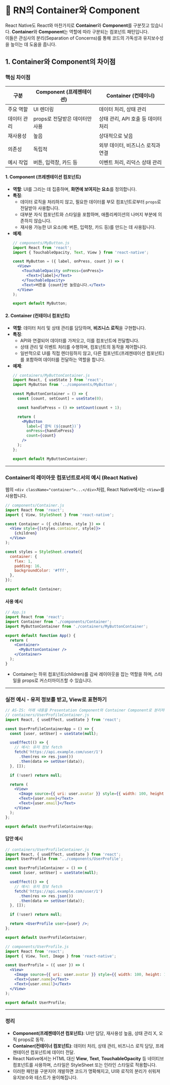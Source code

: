 # 🎨 RN의 Container와 Component
React Native도 React와 마찬가지로 **Container**와 **Component**를 구분짓고 있습니다.
**Container**와 **Component**는 역할에 따라 구분되는 컴포넌트 패턴입니다.     
이들은 관심사의 분리(Separation of Concerns)를 통해 코드의 가독성과 유지보수성을 높이는 데 도움을 줍니다.

## 1. Container와 Component의 차이점
### **핵심 차이점**

| 구분           | Component (프레젠테이션)         | Container (컨테이너)               |
|----------------|----------------------------------|-------------------------------------|
| 주요 역할      | UI 렌더링                        | 데이터 처리, 상태 관리              |
| 데이터 관리    | props로 전달받은 데이터만 사용   | 상태 관리, API 호출 등 데이터 처리  |
| 재사용성      | 높음                             | 상대적으로 낮음                    |
| 의존성        | 독립적                           | 외부 데이터, 비즈니스 로직과 연결  |
| 예시 작업      | 버튼, 입력창, 카드 등             | 이벤트 처리, 리덕스 상태 관리       |

#### 1. **Component (프레젠테이션 컴포넌트)**

- **역할**: UI를 그리는 데 집중하며, **화면에 보여지는 요소**를 정의합니다.
- **특징**:
  - 데이터 로직을 처리하지 않고, 필요한 데이터를 부모 컴포넌트로부터 `props`로 전달받아 사용합니다.
  - 대부분 자식 컴포넌트와 스타일을 포함하며, 애플리케이션의 나머지 부분에 의존하지 않습니다.
  - 재사용 가능한 UI 요소(예: 버튼, 입력창, 카드 등)를 만드는 데 사용됩니다.
- **예제**:
  ```jsx
  // components/MyButton.js
  import React from 'react';
  import { TouchableOpacity, Text, View } from 'react-native';

  const MyButton = ({ label, onPress, count }) => (
    <View>
      <TouchableOpacity onPress={onPress}>
        <Text>{label}</Text>
      </TouchableOpacity>
      <Text>버튼을 {count}번 눌렀습니다.</Text>
    </View>
  );

  export default MyButton;

  ```


#### 2. **Container (컨테이너 컴포넌트)**
- **역할**: 데이터 처리 및 상태 관리를 담당하며, **비즈니스 로직**을 구현합니다.
- **특징**:
  - API와 연결되어 데이터를 가져오고, 이를 컴포넌트에 전달합니다.
  - 상태 관리 및 이벤트 처리를 수행하며, 컴포넌트의 동작을 제어합니다.
  - 일반적으로 UI를 직접 렌더링하지 않고, 다른 컴포넌트(프레젠테이션 컴포넌트)를 포함하여 데이터를 전달하는 역할을 합니다.
- **예제**:
  ```jsx
  // containers/MyButtonContainer.js
  import React, { useState } from 'react';
  import MyButton from '../components/MyButton';

  const MyButtonContainer = () => {
    const [count, setCount] = useState(0);

    const handlePress = () => setCount(count + 1);

    return (
      <MyButton
        label={`클릭 (${count})`}
        onPress={handlePress}
        count={count}
      />
    );
  };

  export default MyButtonContainer;

  ```
---

### **Container의 레이아웃 컴포넌트로서의 예시 (React Native)**

웹의 `<div className="container">...</div>`처럼, React Native에서는 `<View>`를 사용합니다.

```jsx
// components/Container.js
import React from 'react';
import { View, StyleSheet } from 'react-native';

const Container = ({ children, style }) => (
  <View style={[styles.container, style]}>
    {children}
  </View>
);

const styles = StyleSheet.create({
  container: {
    flex: 1,
    padding: 16,
    backgroundColor: '#fff',
  },
});

export default Container;
```

#### **사용 예시**

```jsx
// App.js
import React from 'react';
import Container from './components/Container';
import MyButtonContainer from './containers/MyButtonContainer';

export default function App() {
  return (
    <Container>
      <MyButtonContainer />
    </Container>
  );
}
```
- Container는 하위 컴포넌트(children)를 감싸 레이아웃을 잡는 역할을 하며, 스타일을 props로 커스터마이즈할 수 있습니다.

---
### 실전 예시 - 유저 정보를 받고, View로 표현하기
```jsx 
// AS-IS: 아래 내용을 Presentation Component와 Container Component로 분리하여 봅시다.
// containers/UserProfileContainer.js
import React, { useEffect, useState } from 'react';

const UserProfileContainerApp = () => {
  const [user, setUser] = useState(null);

  useEffect(() => {
    // 예시: 유저 정보 fetch
    fetch('https://api.example.com/user/1')
      .then(res => res.json())
      .then(data => setUser(data));
  }, []);

  if (!user) return null;

  return (
    <View>
      <Image source={{ uri: user.avatar }} style={{ width: 100, height: 100 }} />
      <Text>{user.name}</Text>
      <Text>{user.email}</Text>
    </View>
  );
};

export default UserProfileContainerApp;
```

#### 답안 예시 
```jsx
// containers/UserProfileContainer.js
import React, { useEffect, useState } from 'react';
import UserProfile from '../components/UserProfile';

const UserProfileContainer = () => {
  const [user, setUser] = useState(null);

  useEffect(() => {
    // 예시: 유저 정보 fetch
    fetch('https://api.example.com/user/1')
      .then(res => res.json())
      .then(data => setUser(data));
  }, []);

  if (!user) return null;

  return <UserProfile user={user} />;
};

export default UserProfileContainer;

```
```jsx
// components/UserProfile.js
import React from 'react';
import { View, Text, Image } from 'react-native';

const UserProfile = ({ user }) => (
  <View>
    <Image source={{ uri: user.avatar }} style={{ width: 100, height: 100 }} />
    <Text>{user.name}</Text>
    <Text>{user.email}</Text>
  </View>
);

export default UserProfile;

```



---
### **정리**
- **Component(프레젠테이션 컴포넌트)**: UI만 담당, 재사용성 높음, 상태 관리 X, 오직 props로 동작.
- **Container(컨테이너 컴포넌트)**: 데이터 처리, 상태 관리, 비즈니스 로직 담당, 프레젠테이션 컴포넌트에 데이터 전달.
- React Native에서는 HTML 대신 **View**, **Text**, **TouchableOpacity** 등 네이티브 컴포넌트를 사용하며, 스타일은 StyleSheet 또는 인라인 스타일로 적용합니다.
- 이러한 패턴을 구분지어 개발하면 코드가 명확해지고, UI와 로직의 분리가 쉬워져 유지보수와 테스트가 용이해집니다.
